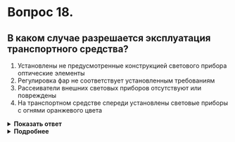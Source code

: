 # Вопрос 18.

## В каком случае разрешается эксплуатация транспортного средства?

1. Установлены не предусмотренные конструкцией светового прибора оптические элементы
2. Регулировка фар не соответствует установленным требованиям
3. Рассеиватели внешних световых приборов отсутствуют или повреждены
4. На транспортном средстве спереди установлены световые приборы с огнями оранжевого цвета

<details>
<summary><b>Показать ответ</b></summary>
Правильный ответ: 4
</details>
<details>
<summary><b>Подробнее</b></summary>
Третий раздел «Устройства освещения и световой сигнализации» «Перечня неисправностей» запрещает эксплуатацию транспортных средств в случаях, если установлены не предусмотренные конструкцией светового прибора оптические элементы; регулировка фар не соответствует установленным требованиям; рассеиватели внешних световых приборов отсутствуют или повреждены (пункты 3.1, 3.2, 3.3). 
Этим перечнем разрешается эксплуатация ТС, на котором спереди установлены световые приборы с огнями оранжевого цвета.
(«Перечень неисправностей», пункт 3.6)
</details>